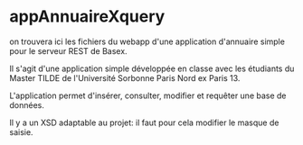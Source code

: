# appAnnuaireXquery
on trouvera ici les fichiers du webapp d'une application d'annuaire simple pour le serveur REST de Basex.

Il s'agit d'une application simple développée en classe avec les étudiants du Master TILDE de l'Université Sorbonne Paris Nord ex Paris 13.

L'application permet d'insérer, consulter, modifier et requêter une base de données.

Il y a un XSD adaptable au projet: il faut pour cela modifier le masque de saisie.
